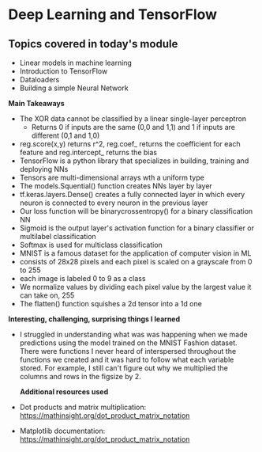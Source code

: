 # Deep Learning and TensorFlow

## Topics covered in today's module
* Linear models in machine learning
* Introduction to TensorFlow
* Dataloaders
* Building a simple Neural Network

**Main Takeaways**
- The XOR data cannot be classified by a linear single-layer perceptron
    - Returns 0 if inputs are the same (0,0 and 1,1) and 1 if inputs are different (0,1 and 1,0)
- reg.score(x,y) returns r^2, reg.coef_ returns the coefficient for each feature and reg.intercept_ returns the bias
- TensorFlow is a python library that specializes in building, training and deploying NNs
- Tensors are multi-dimensional arrays wth a uniform type
- The models.Squential() function creates NNs layer by layer
- tf.keras.layers.Dense() creates a fully connected layer in which every neuron is connected to every neuron in the previous layer
- Our loss function will be binarycrossentropy() for a binary classification NN
- Sigmoid is the output layer's activation function for a binary classifier or multilabel classification
- Softmax is used for multiclass classification
- MNIST is a famous dataset for the application of computer vision in ML
-   consists of 28x28 pixels and each pixel is scaled on a grayscale from 0 to 255
-   each image is labeled 0 to 9 as a class
-   We normalize values by dividing each  pixel value by the largest value it can take on, 255
-   The flatten() function squishes a 2d tensor into a 1d one

**Interesting, challenging, surprising things I learned**
- I struggled in understanding what was was happening when we made predictions using the model trained on the MNIST Fashion dataset. There were functions I never heard of interspersed throughout the functions we created and it was hard to follow what each variable stored. For example, I still can't figure out why we multiplied the columns and rows in the figsize by 2.

  **Additional resources used**
- Dot products and matrix multiplication: https://mathinsight.org/dot_product_matrix_notation
- Matplotlib documentation: https://mathinsight.org/dot_product_matrix_notation
